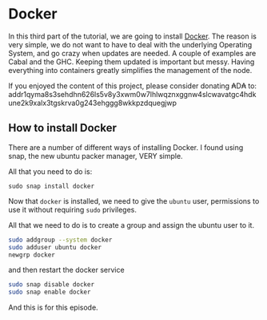 # Docker

In this third part of the tutorial, we are going to install [Docker](https://www.docker.com/). The reason is very simple,
we do not want to have to deal with the underlying Operating System, and go crazy when updates are needed. 
A couple of examples are Cabal and the GHC. Keeping them updated is important but messy. Having everything into containers
greatly simplifies the management of the node.

If you enjoyed the content of this project, please consider donating ₳D₳ to: addr1qyma8s3sehdhn626ls5v8y3xwm0w7lhlwqznxggnw4slcwavatgc4hdkune2k9xalx3tgskrva0g243ehggg8wkkpzdquegjwp

## How to install Docker

There are a number of different ways of installing Docker. I found using snap, the new ubuntu packer manager, VERY simple.

All that you need to do is:

`sudo snap install docker`

Now that `docker` is installed, we need to give the `ubuntu` user, permissions to use it without requiring `sudo` 
privileges.

All that we need to do is to create a group and assign the ubuntu user to it.

```bash
sudo addgroup --system docker
sudo adduser ubuntu docker
newgrp docker
```

and then restart the docker service

```bash
sudo snap disable docker
sudo snap enable docker
```

And this is for this episode. 

